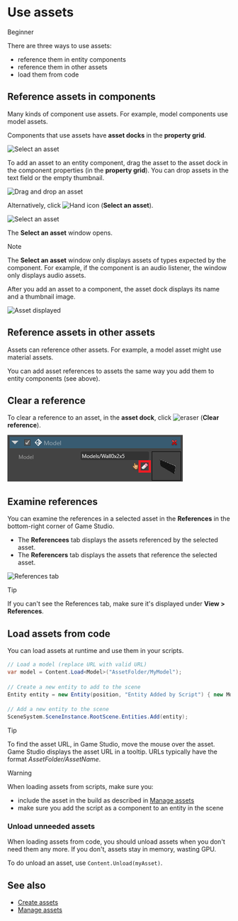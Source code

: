 # Use assets

<span class="label label-doc-level">Beginner</span>

There are three ways to use assets:

* reference them in entity components
* reference them in other assets
* load them from code

## Reference assets in components

Many kinds of component use assets. For example, model components use model assets. 

Components that use assets have **asset docks** in the **property grid**.

![Select an asset](media/use-assets-asset-picker-dock.png)

To add an asset to an entity component, drag the asset to the asset dock in the component properties (in the **property grid**). You can drop assets in the text field or the empty thumbnail.

![Drag and drop an asset](media/use-assets-drag-and-drop.png)

Alternatively, click ![Hand icon](~/manual/game-studio/media/hand-icon.png) (**Select an asset**).

![Select an asset](media/use-assets-asset-picker.png)

The **Select an asset** window opens.

> [!NOTE]
> The **Select an asset** window only displays assets of types expected by the component. For example, if the component is an audio listener, the window only displays audio assets.

After you add an asset to a component, the asset dock displays its name and a thumbnail image.

![Asset displayed](media/asset-displayed.png)

## Reference assets in other assets

Assets can reference other assets. For example, a model asset might use material assets.

You can add asset references to assets the same way you add them to entity components (see above).

## Clear a reference

To clear a reference to an asset, in the **asset dock**, click ![eraser](media/use-assets-eraser.png) (**Clear reference**).

![Use eraser](media/use-eraser.png)

## Examine references

You can examine the references in a selected asset in the **References** in the bottom-right corner of Game Studio.

* The **Referencees** tab displays the assets referenced by the selected asset. 
* The **Referencers** tab displays the assets that reference the selected asset.

![References tab](media/use-assets-references-tab.png)

> [!Tip]
> If you can't see the References tab, make sure it's displayed under **View > References**.

## Load assets from code

You can load assets at runtime and use them in your scripts.

```cs
// Load a model (replace URL with valid URL)
var model = Content.Load<Model>("AssetFolder/MyModel");

// Create a new entity to add to the scene
Entity entity = new Entity(position, "Entity Added by Script") { new ModelComponent { Model = model } };

// Add a new entity to the scene
SceneSystem.SceneInstance.RootScene.Entities.Add(entity);
```

> [!TIP]
> To find the asset URL, in Game Studio, move the mouse over the asset. Game Studio displays the asset URL in a tooltip.  URLs typically have the format *AssetFolder/AssetName*.

> [!WARNING] 
> When loading assets from scripts, make sure you: 
> * include the asset in the build as described in [Manage assets](manage-assets.md)
> * make sure you add the script as a component to an entity in the scene

### Unload unneeded assets

When loading assets from code, you should unload assets when you don't need them any more. If you don't, assets stay in memory, wasting GPU.

To do unload an asset, use ``Content.Unload(myAsset)``.

## See also

* [Create assets](create-assets.md)
* [Manage assets](manage-assets.md)
